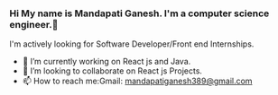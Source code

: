 ### Hi My name is Mandapati Ganesh. I'm a computer science engineer.👋
I'm actively looking for Software Developer/Front end Internships.
- 🔭 I’m currently working on React js and Java.
- 👯 I’m looking to collaborate on React js Projects. 
- 📫 How to reach me:Gmail: mandapatiganesh389@gmail.com

